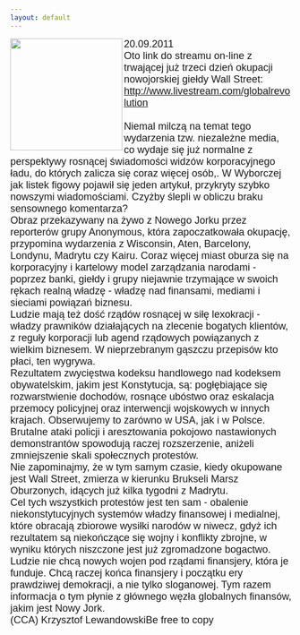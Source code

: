 ```yaml
---
layout: default
---
```

<img src="{{site.baseurl}}\articles\pictures\465.guy-fawkes.jpg"  align="left" width="200"><!--82--><p style="margin: 0px 0px 18px; font-size: 18px; font-family: Helvetica;">
20.09.2011<br>Oto link do streamu on-line z trwającej już trzeci dzień okupacji nowojorskiej giełdy Wall Street:<br><a href="http://www.livestream.com/globalrevolution" title="Wall Street okupacja" target="">http://www.livestream.com/globalrevolution</a><br><br>Niemal milczą na temat tego wydarzenia tzw. niezależne media, co wydaje się już normalne z perspektywy rosnącej świadomości widzów korporacyjnego ładu, do których zalicza się coraz więcej osób,. W Wyborczej jak listek figowy pojawił się jeden artykuł, przykryty szybko nowszymi wiadomościami. Czyżby ślepli w obliczu braku sensownego komentarza?<br>Obraz przekazywany na żywo z Nowego Jorku przez reporterów grupy Anonymous, która zapoczatkowała okupację, przypomina wydarzenia z Wisconsin, Aten, Barcelony, Londynu, Madrytu czy Kairu. Coraz więcej miast oburza się na korporacyjny i kartelowy model zarządzania narodami - poprzez banki, giełdy i grupy niejawnie trzymające w swoich rękach realną władzę - władzę nad finansami, mediami i sieciami powiązań biznesu.<br>Ludzie mają też dość rządów rosnącej w siłę lexokracji - władzy prawników działających na zlecenie bogatych klientów, z reguły korporacji lub agend rządowych powiązanych z wielkim biznesem. W nieprzebranym gąszczu przepisów kto płaci, ten wygrywa.<br>Rezultatem zwycięstwa kodeksu handlowego nad kodeksem obywatelskim, jakim jest Konstytucja, są: pogłębiające się rozwarstwienie dochodów, rosnące ubóstwo oraz eskalacja przemocy policyjnej oraz interwencji wojskowych w innych krajach. Obserwujemy to zarówno w USA, jak i w Polsce.<br>Brutalne ataki policji i aresztowania pokojowo nastawionych demonstrantów spowodują raczej rozszerzenie, aniżeli zmniejszenie skali społecznych protestów.<br>Nie zapominajmy, że w tym samym czasie, kiedy okupowane jest Wall Street, zmierza w kierunku Brukseli Marsz Oburzonych, idących już kilka tygodni z Madrytu.<br>Cel tych wszystkich protestów jest ten sam - obalenie niekonstytucyjnych systemów władzy finansowej i medialnej, które obracają zbiorowe wysiłki narodów w niwecz, gdyż ich rezultatem są niekończące się wojny i konflikty zbrojne, w wyniku których niszczone jest już zgromadzone bogactwo.<br>Ludzie nie chcą nowych wojen pod rządami finansjery, która je funduje. Chcą raczej końca finansjery i początku ery prawdziwej demokracji, a nie tylko sloganowej. Tym razem informacja o tym płynie z głównego węzła globalnych finansów, jakim jest Nowy Jork.<br>(CCA) Krzysztof LewandowskiBe free to copy</p>